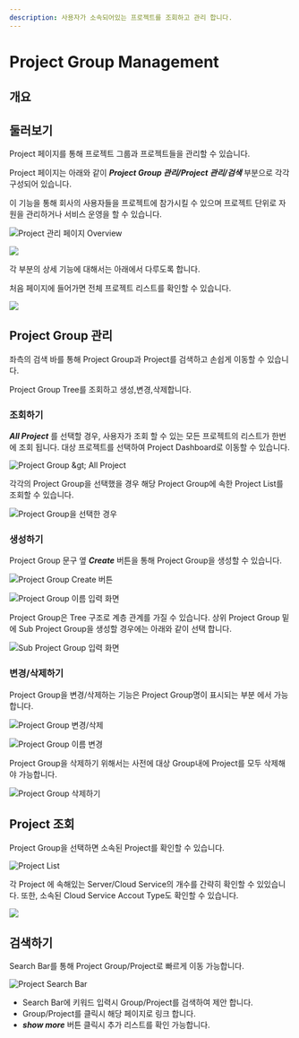 ```yaml
---
description: 사용자가 소속되어있는 프로젝트를 조회하고 관리 합니다.
---
```


# Project Group Management

## 개요

## 둘러보기

Project 페이지를 통해 프로젝트 그룹과 프로젝트들을 관리할 수 있습니다.  

Project 페이지는 아래와 같이 _**Project Group 관리/Project 관리/검색**_  부분으로 각각 구성되어 있습니다. 

이 기능을 통해 회사의 사용자들을 프로젝트에 참가시킬 수 있으며 프로젝트 단위로 자원을 관리하거나 서비스 운영을 할 수 있습니다.

![Project &#xAD00;&#xB9AC; &#xD398;&#xC774;&#xC9C0; Overview](../.gitbook/assets/2020-08-05-10.32.59-2.png)

![](../.gitbook/assets/2020-07-31-3.23.16.png)

각 부분의 상세 기능에 대해서는 아래에서 다루도록 합니다.  

처음 페이지에 들어가면 전체 프로젝트 리스트를 확인할 수 있습니다. 



![](../.gitbook/assets/2020-07-31-4.04.20.png)

## Project Group 관리

좌측의 검색 바를 통해 Project Group과 Project를 검색하고 손쉽게 이동할 수 있습니다. 

Project Group Tree를 조회하고 생성,변경,삭제합니다. 



### 조회하기 



_**All Project**_ 를 선택할 경우, 사용자가 조회 할 수 있는 모든 프로젝트의 리스트가 한번에 조회 됩니다. 대상 프로젝트를 선택하여 Project Dashboard로 이동할 수 있습니다.   



![Project Group &amp;gt; All Project](../.gitbook/assets/2020-08-05-10.55.13.png)



각각의 Project Group을 선택했을 경우 해당 Project Group에 속한 Project List를 조회할 수 있습니다. 



![Project Group&#xC744; &#xC120;&#xD0DD;&#xD55C; &#xACBD;&#xC6B0;](../.gitbook/assets/2020-08-05-10.58.14.png)

### 생성하기

Project Group 문구 옆 _**Create**_ 버튼을 통해 Project Group을 생성할 수 있습니다. 

![Project Group Create &#xBC84;&#xD2BC;](../.gitbook/assets/2020-08-05-11.00.02.png)

![Project Group &#xC774;&#xB984; &#xC785;&#xB825; &#xD654;&#xBA74;](../.gitbook/assets/2020-08-05-11.00.49.png)

Project Group은 Tree 구조로 계층 관계를 가질 수 있습니다. 상위 Project Group 밑에 Sub Project Group을 생성할 경우에는 아래와 같이 선택 합니다.

![Sub Project Group &#xC785;&#xB825; &#xD654;&#xBA74;](../.gitbook/assets/2020-08-05-11.12.35.png)

### 변경/삭제하기

Project Group을 변경/삭제하는 기능은 Project Group명이 표시되는 부분 에서 가능합니다.

![Project Group &#xBCC0;&#xACBD;/&#xC0AD;&#xC81C;](../.gitbook/assets/2020-08-05-11.17.01.png)

![Project Group &#xC774;&#xB984; &#xBCC0;&#xACBD;](../.gitbook/assets/2020-08-05-11.17.53.png)

Project Group을 삭제하기 위해서는 사전에 대상 Group내에 Project를 모두 삭제해야 가능합니다. 

![Project Group &#xC0AD;&#xC81C;&#xD558;&#xAE30;](../.gitbook/assets/2020-08-05-11.18.21.png)



## Project 조회

Project Group을 선택하면 소속된 Project를 확인할 수 있습니다. 

![Project List](../.gitbook/assets/2020-08-05-11.25.03.png)

각 Project 에 속해있는 Server/Cloud Service의 개수를 간략히 확인할 수 있있습니다. 또한, 소속된 Cloud Service Accout Type도 확인할 수 있습니다. 

![](../.gitbook/assets/2020-08-05-11.27.30.png)



## 검색하기 

Search Bar를 통해 Project Group/Project로 빠르게 이동 가능합니다. 

![Project Search Bar](../.gitbook/assets/2020-08-05-11.29.35.png)

* Search Bar에 키워드 입력시 Group/Project를 검색하여 제안 합니다. 
* Group/Project를 클릭시 해당 페이지로 링크 합니다.
* _**show more**_ 버튼 클릭시 추가 리스트를 확인 가능합니다. 





